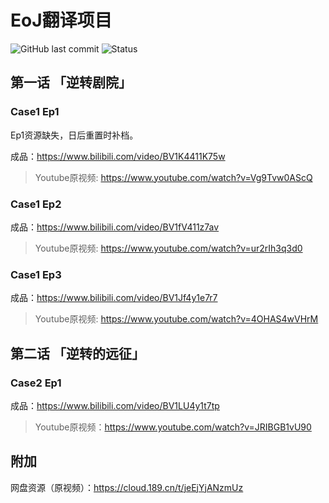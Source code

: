 # EoJ翻译项目
![GitHub last commit](https://img.shields.io/github/last-commit/eigeen/EoJ_CN_Subtitles?label=%E6%9C%80%E5%90%8E%E6%8F%90%E4%BA%A4)
![Status](https://img.shields.io/badge/状态-更新中-yellow)

## 第一话 「逆转剧院」
### Case1 Ep1

Ep1资源缺失，日后重置时补档。

成品：https://www.bilibili.com/video/BV1K4411K75w

> Youtube原视频: https://www.youtube.com/watch?v=Vg9Tvw0AScQ



### Case1 Ep2

成品：https://www.bilibili.com/video/BV1fV411z7av

> Youtube原视频: https://www.youtube.com/watch?v=ur2rIh3q3d0



### Case1 Ep3

成品：https://www.bilibili.com/video/BV1Jf4y1e7r7

> Youtube原视频: https://www.youtube.com/watch?v=4OHAS4wVHrM

## 第二话 「逆转的远征」

### Case2 Ep1

成品：https://www.bilibili.com/video/BV1LU4y1t7tp

> Youtube原视频：https://www.youtube.com/watch?v=JRIBGB1vU90

## 附加

网盘资源（原视频）：https://cloud.189.cn/t/jeEjYjANzmUz

